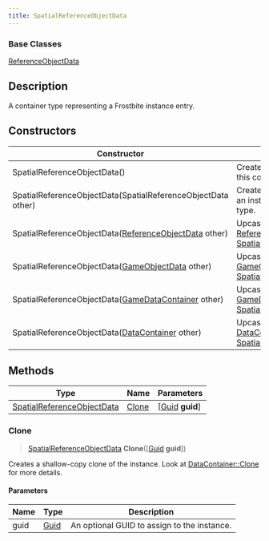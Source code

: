 ```yaml
---
title: SpatialReferenceObjectData
---
```

### Base Classes

[ReferenceObjectData](ReferenceObjectData)

## Description

A container type representing a Frostbite instance entry.

## Constructors

| Constructor                                                                           | Description                                                                                                                                 |
| ------------------------------------------------------------------------------------- | ------------------------------------------------------------------------------------------------------------------------------------------- |
| SpatialReferenceObjectData()                                                          | Create a new instance of this container type.                                                                                               |
| SpatialReferenceObjectData(SpatialReferenceObjectData other)                          | Create a reference copy of an instance of the same type.                                                                                    |
| SpatialReferenceObjectData([ReferenceObjectData](ReferenceObjectData) other)          | Upcast an instance of type [ReferenceObjectData](ReferenceObjectData) to [SpatialReferenceObjectData](SpatialReferenceObjectData).          |
| SpatialReferenceObjectData([GameObjectData](GameObjectData) other)                    | Upcast an instance of type [GameObjectData](GameObjectData) to [SpatialReferenceObjectData](SpatialReferenceObjectData).                    |
| SpatialReferenceObjectData([GameDataContainer](GameDataContainer) other)              | Upcast an instance of type [GameDataContainer](GameDataContainer) to [SpatialReferenceObjectData](SpatialReferenceObjectData).              |
| SpatialReferenceObjectData([DataContainer](/vext/ref/shared/class/datacontainer) other) | Upcast an instance of type [DataContainer](/vext/ref/shared/class/datacontainer) to [SpatialReferenceObjectData](SpatialReferenceObjectData). |

## Methods

| Type                                                     | Name            | Parameters                                     |
| -------------------------------------------------------- | --------------- | ---------------------------------------------- |
| [SpatialReferenceObjectData](SpatialReferenceObjectData) | [Clone](#clone) | \[[Guid](/vext/ref/shared/class/guid) **guid**\] |

### Clone

> [SpatialReferenceObjectData](SpatialReferenceObjectData) **Clone**(\[[Guid](/vext/ref/shared/class/guid) **guid**\])

Creates a shallow-copy clone of the instance. Look at [DataContainer::Clone](/vext/ref/shared/class/datacontainer#clone) for more details.

#### Parameters

| Name | Type         | Description                                 |
| ---- | ------------ | ------------------------------------------- |
| guid | [Guid](Guid) | An optional GUID to assign to the instance. |
